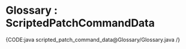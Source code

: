 ﻿# Glossary : ScriptedPatchCommandData

{CODE:java scripted_patch_command_data@Glossary/Glossary.java /}